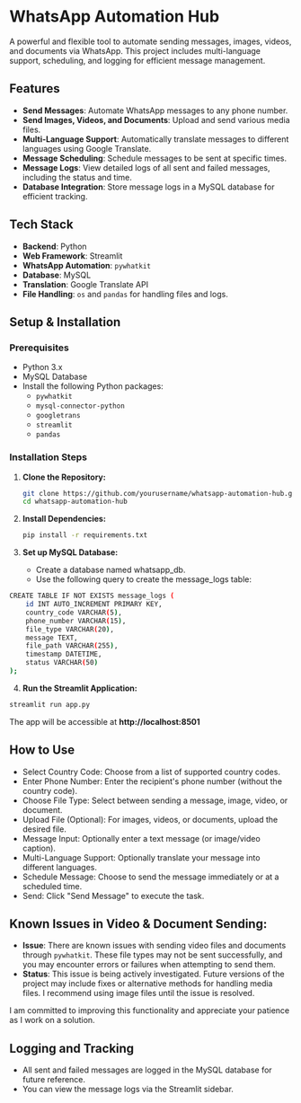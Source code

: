 # WhatsApp Automation Hub

A powerful and flexible tool to automate sending messages, images, videos, and documents via WhatsApp. This project includes multi-language support, scheduling, and logging for efficient message management.

## Features
- **Send Messages**: Automate WhatsApp messages to any phone number.
- **Send Images, Videos, and Documents**: Upload and send various media files.
- **Multi-Language Support**: Automatically translate messages to different languages using Google Translate.
- **Message Scheduling**: Schedule messages to be sent at specific times.
- **Message Logs**: View detailed logs of all sent and failed messages, including the status and time.
- **Database Integration**: Store message logs in a MySQL database for efficient tracking.

## Tech Stack
- **Backend**: Python
- **Web Framework**: Streamlit
- **WhatsApp Automation**: `pywhatkit`
- **Database**: MySQL
- **Translation**: Google Translate API
- **File Handling**: `os` and `pandas` for handling files and logs.

## Setup & Installation

### Prerequisites
- Python 3.x
- MySQL Database
- Install the following Python packages:
  - `pywhatkit`
  - `mysql-connector-python`
  - `googletrans`
  - `streamlit`
  - `pandas`

### Installation Steps

1. **Clone the Repository:**

   ```bash
   git clone https://github.com/yourusername/whatsapp-automation-hub.git
   cd whatsapp-automation-hub
   ```

2. **Install Dependencies:**

   ```bash
   pip install -r requirements.txt
   ```

3. **Set up MySQL Database:**

   - Create a database named whatsapp_db.
   - Use the following query to create the message_logs table:
```bash
CREATE TABLE IF NOT EXISTS message_logs (
    id INT AUTO_INCREMENT PRIMARY KEY,
    country_code VARCHAR(5),
    phone_number VARCHAR(15),
    file_type VARCHAR(20),
    message TEXT,
    file_path VARCHAR(255),
    timestamp DATETIME,
    status VARCHAR(50)
);
```

4. **Run the Streamlit Application:**

```bash
streamlit run app.py
```

The app will be accessible at **http://localhost:8501**

## **How to Use**
- Select Country Code: Choose from a list of supported country codes.
- Enter Phone Number: Enter the recipient's phone number (without the country code).
- Choose File Type: Select between sending a message, image, video, or document.
- Upload File (Optional): For images, videos, or documents, upload the desired file.
- Message Input: Optionally enter a text message (or image/video caption).
- Multi-Language Support: Optionally translate your message into different languages.
- Schedule Message: Choose to send the message immediately or at a scheduled time.
- Send: Click "Send Message" to execute the task.

## Known Issues in Video & Document Sending:
- **Issue**: There are known issues with sending video files and documents through `pywhatkit`. These file types may not be sent successfully, and you may encounter errors or failures when attempting to send them.
- **Status**: This issue is being actively investigated. Future versions of the project may include fixes or alternative methods for handling media files. I recommend using image files until the issue is resolved.

I am committed to improving this functionality and appreciate your patience as I work on a solution.

## **Logging and Tracking**
- All sent and failed messages are logged in the MySQL database for future reference.
- You can view the message logs via the Streamlit sidebar.
